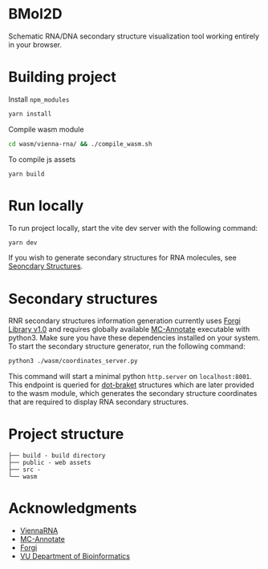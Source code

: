 # BMol2D

Schematic RNA/DNA secondary structure visualization tool working entirely in your browser.

# Building project

Install `npm_modules`

```bash
yarn install
```

Compile wasm module

```bash
cd wasm/vienna-rna/ && ./compile_wasm.sh
```

To compile js assets

```
yarn build
```

# Run locally

To run project locally, start the vite dev server with the following command:

```bash
yarn dev
```

If you wish to generate secondary structures for RNA molecules, see
[Seoncdary Structures](#secondary-structures).

# Secondary structures

RNR secondary structures information generation currently uses
[Forgi Library v1.0](https://github.com/ViennaRNA/forgi/tree/v1.0) and requires globally available
[MC-Annotate](https://github.com/major-lab/MC-Annotate) executable with python3. Make sure you have
these dependencies installed on your system. To start the secondary structure generator, run the
following command:

```bash
python3 ./wasm/coordinates_server.py
```

This command will start a minimal python `http.server` on `localhost:8001`. This endpoint is queried
for
[dot-braket](https://www.tbi.univie.ac.at/RNA/ViennaRNA/doc/html/rna_structure_notations.html#sec_structure_representations)
structures which are later provided to the wasm module, which generates the secondary structure
coordinates that are required to display RNA secondary structures.

# Project structure

```
├── build - build directory
├── public - web assets
├── src -
└── wasm
```

# Acknowledgments

- [ViennaRNA](https://github.com/ViennaRNA/ViennaRNA)
- [MC-Annotate](https://github.com/major-lab/MC-Annotate)
- [Forgi](https://github.com/ViennaRNA/forgi)
- [VU Department of Bioinformatics](http://www.bti.vu.lt/en/departments/department-of-bioinformatics)

